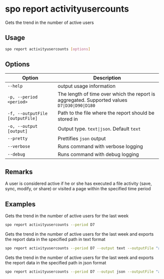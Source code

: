 # spo report activityusercounts

Gets the trend in the number of active users

## Usage

```sh
spo report activityusercounts [options]
```

## Options

Option|Description
------|-----------
`--help`|output usage information
`-p, --period <period>`|The length of time over which the report is aggregated. Supported values `D7\|D30\|D90\|D180`
`-f, --outputFile [outputFile]`|Path to the file where the report should be stored in
`-o, --output [output]`|Output type. `text\|json`. Default `text`
`--pretty`|Prettifies `json` output
`--verbose`|Runs command with verbose logging
`--debug`|Runs command with debug logging

## Remarks

A user is considered active if he or she has executed a file activity (save, sync, modify, or share) or visited a page within the specified time period

## Examples

Gets the trend in the number of active users for the last week

```sh
spo report activityusercounts --period D7
```

Gets the trend in the number of active users for the last week and exports the report data in the specified path in text format

```sh
spo report activityusercounts --period D7 --output text --outputFile "activityusercounts.txt"
```

Gets the trend in the number of active users for the last week and exports the report data in the specified path in json format

```sh
spo report activityusercounts --period D7 --output json --outputFile "activityusercounts.json"
```
